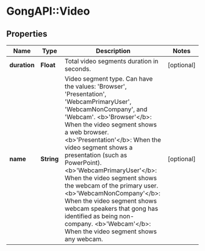 # GongAPI::Video

## Properties
Name | Type | Description | Notes
------------ | ------------- | ------------- | -------------
**duration** | **Float** | Total video segments duration in seconds. | [optional] 
**name** | **String** | Video segment type. Can have the values: &#x27;Browser&#x27;, &#x27;Presentation&#x27;, &#x27;WebcamPrimaryUser&#x27;, &#x27;WebcamNonCompany&#x27;, and &#x27;Webcam&#x27;.  &lt;b&gt;&#x27;Browser&#x27;&lt;/b&gt;: When the video segment shows a web browser.  &lt;b&gt;&#x27;Presentation&#x27;&lt;/b&gt;: When the video segment shows a presentation (such as PowerPoint).  &lt;b&gt;&#x27;WebcamPrimaryUser&#x27;&lt;/b&gt;: When the video segment shows the webcam of the primary user.  &lt;b&gt;&#x27;WebcamNonCompany&#x27;&lt;/b&gt;: When the video segment shows webcam speakers that gong has identified as being non-company.  &lt;b&gt;&#x27;Webcam&#x27;&lt;/b&gt;: When the video segment shows any webcam. | [optional] 


